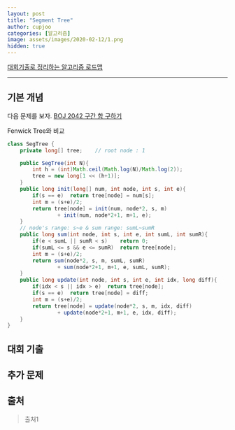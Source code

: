 ```yaml
---
layout: post
title: "Segment Tree"
author: cupjoo
categories: [알고리즘]
image: assets/images/2020-02-12/1.png
hidden: true
---
```


[대회기출로 정리하는 알고리즘 로드맵](https://cupjoo.github.io/대회기출로-정리하는-알고리즘-로드맵)

---

## 기본 개념

다음 문제를 보자. [BOJ 2042 구간 합 구하기](https://www.acmicpc.net/problem/2042)

Fenwick Tree와 비교

```java
class SegTree {
    private long[] tree;    // root node : 1

    public SegTree(int N){
        int h = (int)Math.ceil(Math.log(N)/Math.log(2));
        tree = new long[1 << (h+1)];
    }
    public long init(long[] num, int node, int s, int e){
        if(s == e)  return tree[node] = num[s];
        int m = (s+e)/2;
        return tree[node] = init(num, node*2, s, m)
                + init(num, node*2+1, m+1, e);
    }
    // node's range: s~e & sum range: sumL~sumR
    public long sum(int node, int s, int e, int sumL, int sumR){
        if(e < sumL || sumR < s)    return 0;
        if(sumL <= s && e <= sumR)  return tree[node];
        int m = (s+e)/2;
        return sum(node*2, s, m, sumL, sumR)
                + sum(node*2+1, m+1, e, sumL, sumR);
    }
    public long update(int node, int s, int e, int idx, long diff){
        if(idx < s || idx > e)  return tree[node];
        if(s == e)  return tree[node] = diff;
        int m = (s+e)/2;
        return tree[node] = update(node*2, s, m, idx, diff)
                + update(node*2+1, m+1, e, idx, diff);
    }
}
```

## 대회 기출

## 추가 문제

## 출처

> 출처1
